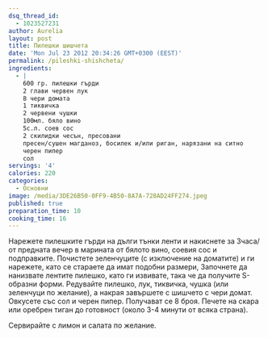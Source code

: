 ```yaml
---
dsq_thread_id:
  - 1023527231
author: Aurelia
layout: post
title: Пилешки шишчета
date: 'Mon Jul 23 2012 20:34:26 GMT+0300 (EEST)'
permalink: /pileshki-shishcheta/
ingredients:
  - |
    600 гр. пилешки гърди
    2 глави червен лук
    8 чери домата
    1 тиквичка
    2 червени чушки
    100мл. бяло вино
    5с.л. соев сос
    2 скилидки чесън, пресовани
    пресен/сушен магданоз, босилек и/или риган, нарязани на ситно
    черен пипер
    сол
servings: '4'
calories: 220
categories:
  - Основни
image: /media/3DE26B50-0FF9-4B50-8A7A-728AD24FF274.jpeg
published: true
preparation_time: 10
cooking_time: 16
---
```

Нарежете пилешките гърди на дълги тънки ленти и накиснете за 3часа/от предната вечер в марината от бялото вино, соевия сос и подправките.
Почистете зеленчуците (с изключение на доматите) и ги нарежете, като се стараете да имат подобни размери,
Започнете да нанизвате лентите пилешко, като ги извивате, така че да получите S-образни форми. Редувайте пилешко, лук, тиквичка, чушка (или зеленчуци по желание), а накрая завършете с
шишчето с чери домат. Овкусете със сол и черен пипер. Получават се 8 броя. Печете на скара или оребрен тиган до готовност (около 3-4 минути от всяка страна).

Сервирайте с лимон и салата по желание.
